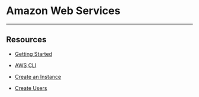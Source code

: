 # Amazon Web Services

---

## Resources

* [Getting Started](https://aws.amazon.com/getting-started/)

* [AWS CLI](https://aws.amazon.com/cli/)

* [Create an Instance](https://aws.amazon.com/getting-started/tutorials/launch-a-virtual-machine/)

* [Create Users](https://docs.aws.amazon.com/IAM/latest/UserGuide/id_users_create.html#id_users_create_console)
